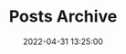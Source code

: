 ---
title: "Posts Archive"
layout: archive
type: post
description: Archive of historical posts.
date:       2022-04-31 13:25:00
---